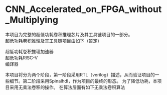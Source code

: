 #  CNN_Accelerated_on_FPGA_without_Multiplying

本项目为完整的超低功耗卷积推理芯片及其工具链项目的一部分。<br/>
超低功耗卷积推理及其工具链项目由如下（暂定）<br/>

超低功耗卷积推理加速器 <br/>
超低功耗RISC-V <br/>
编译器 <br/> 

本项目将分为两个阶段，第一阶段采用RTL（verilog）描述，从而验证项目的一些细节。第二阶段采用Spinalhdl，作为项目的最终的形态。
为了降低功耗，本项目采用无乘法卷积的操作。
在算法层面有如下无乘法卷积算法
